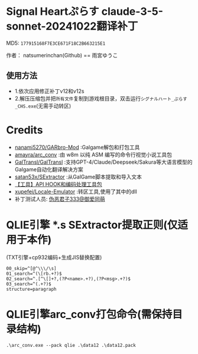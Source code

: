 # Signal Heartぷらす claude-3-5-sonnet-20241022翻译补丁 

MD5: `177915168F7E3CE671F18C2B663215E1`

作者： natsumerinchan(Github) == 雨宮ゆうこ

## 使用方法
- 1.依次应用修正补丁v12和v12s
- 2.解压压缩包并把`所有文件`复制到游戏根目录，双击运行`シグナルハート_ぷらす_CHS.exe`(无需手动转区)

# Credits

- [nanami5270/GARbro-Mod](https://github.com/nanami5270/GARbro-Mod.git) :Galgame解包和打包工具
- [amayra/arc_conv](https://github.com/amayra/arc_conv.git) :由 w8m 以纯 ASM 编写的命令行视觉小说工具包
- [GalTransl/GalTransl](https://github.com/GalTransl/GalTransl.git) :支持GPT-4/Claude/Deepseek/Sakura等大语言模型的Galgame自动化翻译解决方案
- [satan53x/SExtractor](https://github.com/satan53x/SExtractor.git) :从GalGame脚本提取和导入文本
- [【工具】API HOOK和编码处理工具包](https://www.ai2.moe/topic/29225-【工具】api-hook和编码处理工具包)
- [xupefei/Locale-Emulator](https://github.com/xupefei/Locale-Emulator.git) :转区工具,使用了其中的dll
- 补丁测试人员: [伪恶君子333@御爱同萌](https://www.ai2.moe/profile/9569-伪恶君子333/)

# QLIE引擎 *.s SExtractor提取正则(仅适用于本作)
(TXT引擎+cp932编码+生成JIS替换配置)
```
00_skip=^[@^\\\/\s]
01_search=^(\[rb.+?)$
02_search=^.[^\[]+?,(?P<name>.+?),(?P<msg>.+?)$
03_search=^(.+?)$
structure=paragraph
```

# QLIE引擎arc_conv打包命令(需保持目录结构)
```
.\arc_conv.exe --pack qlie .\data12 .\data12.pack
```
